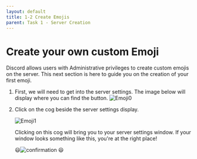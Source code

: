```yaml
---
layout: default
title: 1-2 Create Emojis
parent: Task 1 - Server Creation
---
```


# Create your own custom Emoji
Discord allows users with Administrative privileges to create custom emojis on the server. This next section is here to guide you on the creation of your first emoji.

1. First, we will need to get into the server settings. The image below will display where you can find the button.
    ![Emoji0](https://user-images.githubusercontent.com/65834553/162409464-4e5cd87f-8ff7-4ddd-ba83-8bc35c9813fd.jpg "Server settings button")
2. Click on the cog beside the server settings display.

    ![Emoji1](https://user-images.githubusercontent.com/65834553/162409173-55774c7e-2f72-4bea-a9d5-2c611ddb772c.jpg "Server Settings")
    
    Clicking on this cog will bring you to your server settings window. If your window looks something like this, you're at the right place! 
    
    :smiley:![confirmation](https://user-images.githubusercontent.com/65834553/162416121-1e86f48f-a382-46e0-8b4b-747ddfcdef8f.jpg "Right place!") :smiley:

    
    
